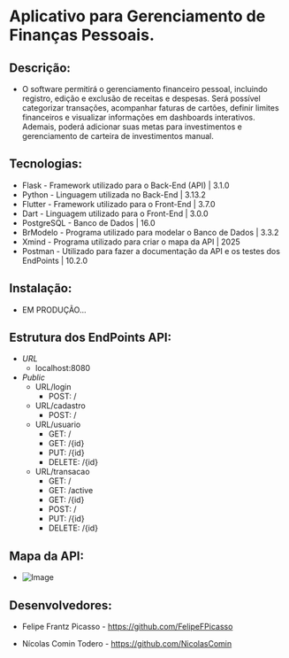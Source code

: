 # Aplicativo para Gerenciamento de Finanças Pessoais.

## Descrição: 
 - O software permitirá o gerenciamento financeiro pessoal, incluindo registro, edição e exclusão de receitas e despesas. Será possível categorizar transações, acompanhar faturas de cartões, definir limites financeiros e visualizar informações em dashboards interativos. Ademais, poderá adicionar suas metas para investimentos e gerenciamento de carteira de investimentos manual.

## Tecnologias:
- Flask - Framework utilizado para o Back-End (API) | 3.1.0
- Python - Linguagem utilizada no Back-End | 3.13.2
- Flutter - Framework utilizado para o Front-End | 3.7.0
- Dart - Linguagem utilizado para o Front-End | 3.0.0
- PostgreSQL - Banco de Dados | 16.0 
- BrModelo - Programa utilizado para modelar o Banco de Dados | 3.3.2
- Xmind - Programa utilizado para criar o mapa da API | 2025
- Postman -  Utilizado para fazer a documentação da API e os testes dos EndPoints | 10.2.0

## Instalação:

- EM PRODUÇÃO...


## Estrutura dos EndPoints API:

- *URL*
  - localhost:8080
- *Public*
    - URL/login
        - POST: /
    - URL/cadastro
        - POST: /
    - URL/usuario
        - GET: /
        - GET: /{id}
        - PUT: /{id}
        - DELETE: /{id}
    - URL/transacao
        - GET: /
        - GET: /active
        - GET: /{id}
        - POST: /
        - PUT: /{id}
        - DELETE: /{id}


## Mapa da API:

- ![Image](https://github.com/user-attachments/assets/3e0414fd-f6f7-460f-8543-6a2b59261a47)    

## Desenvolvedores:

- Felipe Frantz Picasso - https://github.com/FelipeFPicasso

- Nícolas Comin Todero - https://github.com/NicolasComin